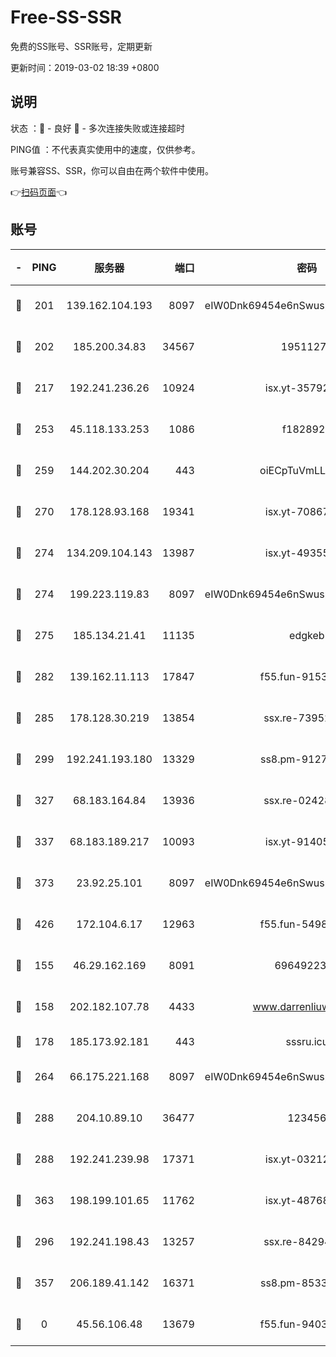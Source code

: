 # Free-SS-SSR

免费的SS账号、SSR账号，定期更新

更新时间：2019-03-02 18:39 +0800

## 说明

状态     ：🙂 - 良好 🙁 - 多次连接失败或连接超时

PING值   ：不代表真实使用中的速度，仅供参考。

账号兼容SS、SSR，你可以自由在两个软件中使用。

👉[扫码页面](https://liesauer.github.io/free-ss-ssr.github.io/)👈

## 账号

|-|PING|服务器|端口|密码|加密方式|区域|
|:----:|:----:|:-----:|-----:|:----:|:----:|:----:|
|🙂|201|139.162.104.193|8097|eIW0Dnk69454e6nSwuspv9DmS201tQ0D|aes-256-cfb|JP|
|🙂|202|185.200.34.83|34567|19511276|aes-256-cfb|US|
|🙂|217|192.241.236.26|10924|isx.yt-35792736|aes-256-cfb|US|
|🙂|253|45.118.133.253|1086|f1828920|aes-256-cfb|SG|
|🙂|259|144.202.30.204|443|oiECpTuVmLLxk4Ts|aes-256-cfb|US|
|🙂|270|178.128.93.168|19341|isx.yt-70867662|aes-256-cfb|SG|
|🙂|274|134.209.104.143|13987|isx.yt-49355412|aes-256-cfb|SG|
|🙂|274|199.223.119.83|8097|eIW0Dnk69454e6nSwuspv9DmS201tQ0D|aes-256-cfb|US|
|🙂|275|185.134.21.41|11135|edgkeb|aes-256-cfb|GB|
|🙂|282|139.162.11.113|17847|f55.fun-91530926|aes-256-cfb|SG|
|🙂|285|178.128.30.219|13854|ssx.re-73952571|aes-256-cfb|SG|
|🙂|299|192.241.193.180|13329|ss8.pm-91273278|aes-256-cfb|US|
|🙂|327|68.183.164.84|13936|ssx.re-02428773|aes-256-cfb|US|
|🙂|337|68.183.189.217|10093|isx.yt-91405923|aes-256-cfb|SG|
|🙂|373|23.92.25.101|8097|eIW0Dnk69454e6nSwuspv9DmS201tQ0D|aes-256-cfb|US|
|🙂|426|172.104.6.17|12963|f55.fun-54984893|aes-256-cfb|US|
|🙂|155|46.29.162.169|8091|6964922356|aes-256-cfb|RU|
|🙂|158|202.182.107.78|4433|www.darrenliuwei.com|aes-256-cfb|JP|
|🙂|178|185.173.92.181|443|sssru.icu|rc4-md5|RU|
|🙂|264|66.175.221.168|8097|eIW0Dnk69454e6nSwuspv9DmS201tQ0D|aes-256-cfb|US|
|🙂|288|204.10.89.10|36477|123456|aes-256-cfb|US|
|🙂|288|192.241.239.98|17371|isx.yt-03212931|aes-256-cfb|US|
|🙂|363|198.199.101.65|11762|isx.yt-48768869|aes-256-cfb|US|
|🙁|296|192.241.198.43|13257|ssx.re-84294373|aes-256-cfb|US|
|🙁|357|206.189.41.142|16371|ss8.pm-85330521|aes-256-cfb|SG|
|🙁|0|45.56.106.48|13679|f55.fun-94035018|aes-256-cfb|US|
